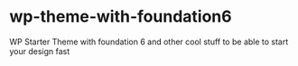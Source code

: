 # wp-theme-with-foundation6
WP Starter Theme with foundation 6 and other cool stuff to be able to start your design fast
